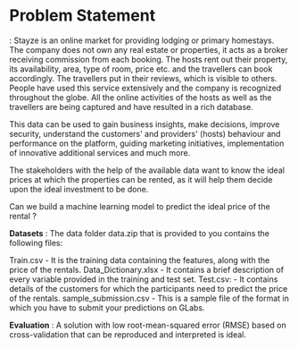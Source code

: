 <b><h1>Problem Statement</b></h1> :
Stayze is an online market for providing lodging or primary homestays. The company does not own any real estate or properties, it acts as a broker receiving commission from each booking. The hosts rent out their property, its availability, area, type of room, price etc. and the travellers can book accordingly. The travellers put in their reviews, which is visible to others. People have used this service extensively and the company is recognized throughout the globe. All the online activities of the hosts as well as the travellers are being captured and have resulted in a rich database.

This data can be used to gain business insights, make decisions, improve security, understand the customers' and providers' (hosts) behaviour and performance on the platform, guiding marketing initiatives, implementation of innovative additional services and much more.

The stakeholders with the help of the available data want to know the ideal prices at which the properties can be rented, as it will help them decide upon the ideal investment to be done.

Can we build a machine learning model to predict the ideal price of the rental ?

<b>Datasets</b> :
The data folder data.zip that is provided to you contains the following files:

Train.csv - It is the training data containing the features, along with the price of the rentals.
Data_Dictionary.xlsx - It contains a brief description of every variable provided in the training and test set.
Test.csv: - It contains details of the customers for which the participants need to predict the price of the rentals.
sample_submission.csv - This is a sample file of the format in which you have to submit your predictions on GLabs.

<b>Evaluation</b> :
A solution with low root-mean-squared error (RMSE) based on cross-validation that can be reproduced and interpreted is ideal.

